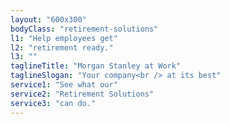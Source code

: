 ```yaml
---
layout: "600x300"
bodyClass: "retirement-solutions"
l1: "Help employees get"
l2: "retirement ready."
l3: ""
taglineTitle: "Morgan Stanley at Work"
taglineSlogan: "Your company<br /> at its best"
service1: "See what our"
service2: "Retirement Solutions"
service3: "can do."
---
```


